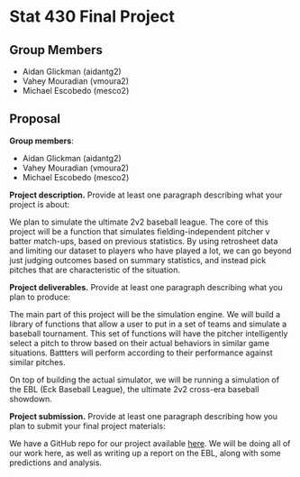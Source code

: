 # Stat 430 Final Project

## Group Members
- Aidan Glickman (aidantg2)
- Vahey Mouradian (vmoura2)
- Michael Escobedo (mesco2)

## Proposal
**Group members**: 

- Aidan Glickman (aidantg2)
- Vahey Mouradian (vmoura2)
- Michael Escobedo (mesco2)

**Project description.** Provide at least one paragraph describing what your project is about: 

We plan to simulate the ultimate 2v2 baseball league. The core of this project will be a function that simulates fielding-independent pitcher v batter match-ups, based on previous statistics. By using retrosheet data and limiting our dataset to players who have played a lot, we can go beyond just judging outcomes based on summary statistics, and instead pick pitches that are characteristic of the situation.


**Project deliverables.** Provide at least one paragraph describing what you plan to produce: 

The main part of this project will be the simulation engine. We will build a library of functions that allow a user to put in a set of teams and simulate a baseball tournament. This set of functions will have the pitcher intelligently select a pitch to throw based on their actual behaviors in similar game situations. Battters will perform according to their performance against similar pitches.

On top of building the actual simulator, we will be running a simulation of the EBL (Eck Baseball League), the ultimate 2v2 cross-era baseball showdown.


**Project submission.** Provide at least one paragraph describing how you plan to submit your final project materials: 

We have a GitHub repo for our project available [here](https://github.com/AidanGlickman/stat430-final). We will be doing all of our work here, as well as writing up a report on the EBL, along with some predictions and analysis.

